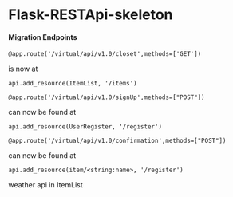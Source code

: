 # Flask-RESTApi-skeleton


#### Migration Endpoints

`@app.route('/virtual/api/v1.0/closet',methods=['GET'])`

is now at

`api.add_resource(ItemList, '/items')`


`@app.route('/virtual/api/v1.0/signUp',methods=["POST"])`

can now be found at

`api.add_resource(UserRegister, '/register')`



`@app.route('/virtual/api/v1.0/confirmation',methods=["POST"])`

can now be found at

`api.add_resource(item/<string:name>, '/register')`


weather api in ItemList
